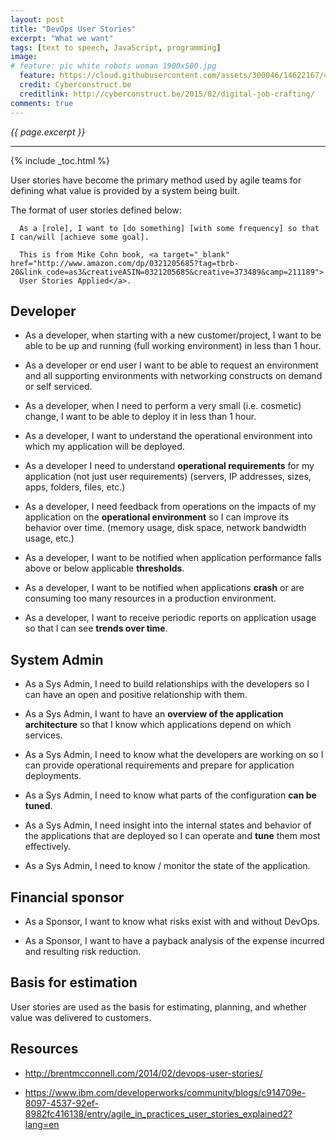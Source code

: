 ```yaml
---
layout: post
title: "DevOps User Stories"
excerpt: "What we want"
tags: [text to speech, JavaScript, programming]
image:
# feature: pic white robots woman 1900x500.jpg
  feature: https://cloud.githubusercontent.com/assets/300046/14622167/45abd918-0585-11e6-8537-a58e0b55e3ec.jpg
  credit: Cyberconstruct.be
  creditlink: http://cyberconstruct.be/2015/02/digital-job-crafting/
comments: true
---
```

<i>{{ page.excerpt }}</i>
<hr />
{% include _toc.html %}

User stories have become the primary method used by agile teams for defining what value is provided by a system being built.

The format of user stories defined below:

      As a [role], I want to [do something] [with some frequency] so that I can/will [achieve some goal].

      This is from Mike Cohn book, <a target="_blank" href="http://www.amazon.com/dp/0321205685?tag=tbrb-20&link_code=as3&creativeASIN=0321205685&creative=373489&camp=211189">
      User Stories Applied</a>.


## Developer

* As a developer, when starting with a new customer/project, 
  I want to be able to be up and running (full working environment) in less than 1 hour.

* As a developer or end user I want to be able to request an environment and all supporting environments with networking constructs on demand or self serviced.

* As a developer, when I need to perform a very small (i.e. cosmetic) change, 
   I want to be able to deploy it in less than 1 hour.

* As a developer, I want to understand the operational environment into which my application will be deployed.

* As a developer I need to understand **operational requirements** for my application (not just user requirements)
   (servers, IP addresses, sizes, apps, folders, files, etc.)

* As a developer, I need feedback from operations on the impacts of my application on the **operational environment** 
   so I can improve its behavior over time.
   (memory usage, disk space, network bandwidth usage, etc.)

* As a developer, I want to be notified when application performance falls above or below applicable **thresholds**.

* As a developer, I want to be notified when applications **crash** or are consuming too many resources in a production environment.

* As a developer, I want to receive periodic reports on application usage so that I can see **trends over time**.


## System Admin

* As a Sys Admin, I need to build relationships with the developers so I can have an open and positive relationship with them.

* As a Sys Admin, I want to have an **overview of the application architecture** so that 
   I know which applications depend on which services.

* As a Sys Admin, I need to know what the developers are working on so I can provide operational requirements and prepare for application deployments.

* As a Sys Admin, I need to know what parts of the configuration **can be tuned**.

* As a Sys Admin, I need insight into the internal states and behavior of the applications that are deployed so I can operate and 
   **tune** them most effectively.

* As a Sys Admin, I need to know / monitor the state of the application.


## Financial sponsor

* As a Sponsor, I want to know what risks exist with and without DevOps.

* As a Sponsor, I want to have a payback analysis of the expense incurred and resulting risk reduction.


## Basis for estimation

User stories are used as the basis for estimating, planning, and whether value was delivered to customers.

## Resources

* http://brentmcconnell.com/2014/02/devops-user-stories/

* https://www.ibm.com/developerworks/community/blogs/c914709e-8097-4537-92ef-8982fc416138/entry/agile_in_practices_user_stories_explained2?lang=en


